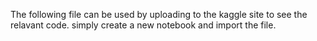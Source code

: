 The following file can be used by uploading to the kaggle site to see the relavant code. simply create a new notebook and import the file.
